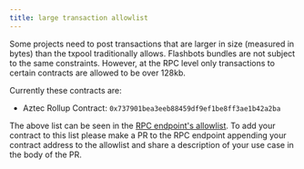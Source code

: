 ```yaml
---
title: large transaction allowlist
---
```


Some projects need to post transactions that are larger in size (measured in bytes) than the txpool traditionally allows. Flashbots bundles are not subject to the same constraints. However, at the RPC level only transactions to certain contracts are allowed to be over 128kb.

Currently these contracts are:
- Aztec Rollup Contract: `0x737901bea3eeb88459df9ef1be8ff3ae1b42a2ba`

The above list can be seen in the [RPC endpoint's allowlist](https://github.com/flashbots/rpc-endpoint/blob/main/server/whitelist.go#L21). To add your contract to this list please make a PR to the RPC endpoint appending your contract address to the allowlist and share a description of your use case in the body of the PR.
